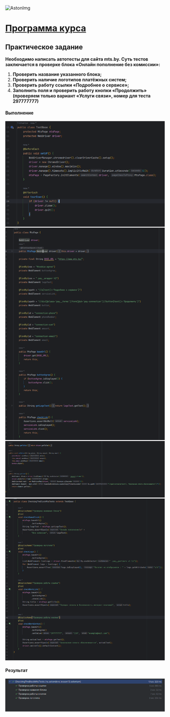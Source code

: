 <img src="https://storage.yandexcloud.net/dev.astonsite.s3backet/aston-redisign/common/logo/AstonLogo_dark.svg" title="AstonImg"/>
&nbsp;

# [Программа курса](README.md)

## Практическое задание

**Необходимо написать автотесты для сайта mts.by. Суть тестов заключается в проверке блока «Онлайн пополнение без комиссии»:**
1. **Проверить название указанного блока;**
2. **Проверить наличие логотипов платёжных систем;**
3. **Проверить работу ссылки «Подробнее о сервисе»;**
4. **Заполнить поля и проверить работу кнопки «Продолжить» (проверяем только вариант «Услуги связи», номер для теста 297777777)**

#### **Выполнение**

![This image](images/lesson_13/lesson_13_1.png)
![This image](images/lesson_13/lesson_13_2.png)
![This image](images/lesson_13/lesson_13_3.png)
![This image](images/lesson_13/lesson_13_4.png)



#### **Результат**

![This image](images/lesson_13/lesson_13_5.png)